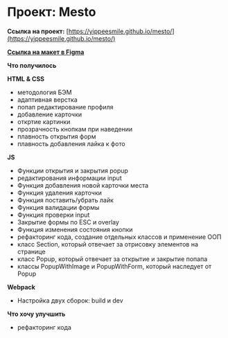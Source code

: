 # Проект: Mesto

**Ссылка на проект:**
[https://yippeesmile.github.io/mesto/](https://yippeesmile.github.io/mesto/) 

**[Ссылка на макет в Figma](https://www.figma.com/file/kRVLKwYG3d1HGLvh7JFWRT/JavaScript.-Sprint-6?node-id=0%3A1)**

**Что получилось**

**HTML & CSS**
* методология БЭМ
* адаптивная верстка 
* попап редактирование профиля
* добавление карточки 
* откртие картинки
* прозрачность кнопкам при наведении
* плавность открытия форм
* плавность добавления лайка к фото

**JS**
* Функции открытия и закрытия popup
* редактирования информации input
* Функция добавления новой карточки места
* Функция удаления карточки
* Функция поставить/убрать лайк
* Функция валидации формы
* Функция проверки input
* Закрытие формы по ESC и overlay
* Функция изменения состояния кнопки
* рефакторинг кода, создание отдельных классов и применение ООП
* класс Section, который отвечает за отрисовку элементов на странице
* класс Popup, который отвечает за открытие и закрытие попапа
* классы PopupWithImage и PopupWithForm, который наследует от Popup

**Webpack** 
* Настройка двух сборок: build и dev


**Что хочу улучшить**

* рефакторинг кода


